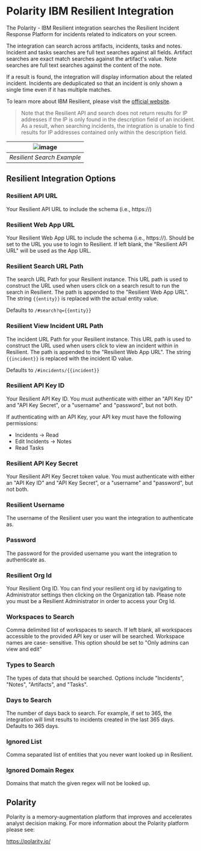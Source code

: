 # Polarity IBM Resilient Integration
The Polarity - IBM Resilient integration searches the Resilient Incident Response Platform for incidents related to indicators on your screen.  

The integration can search across artifacts, incidents, tasks and notes.  Incident and tasks searches are  full text searches against all fields.  Artifact searches are exact match searches against the artifact's value.  Note searches are full text searches against the content of the note.

If a result is found, the integration will display information about the related incident.  Incidents are deduplicated so that an incident is only shown a single time even if it has multiple matches.

To learn more about IBM Resilient, please visit the [official website](https://www.ibm.com/us-en/marketplace/resilient-incident-response-platform).

> Note that the Resilient API and search does not return results for IP addresses if the IP is only found in the description field of an incident.  As a result, when searching incidents, the integration is unable to find results for IP addresses contained only within the description field.

| ![image](./assets/overlay.gif) |
|---|
|*Resilient Search Example*|

## Resilient Integration Options

### Resilient API URL

Your Resilient API URL to include the schema (i.e., https://)

### Resilient Web App URL
Your Resilient Web App URL to include the schema (i.e., https://). Should be set to the URL you use to login to Resilient. If left blank, the "Resilient API URL" will be used as the App URL.

### Resilient Search URL Path
The search URL Path for your Resilient instance. This URL path is used to construct the URL used when users click on a search result to run the search in Resilient. The path is appended to the "Resilient Web App URL". The string `{{entity}}` is replaced with the actual entity value.

Defaults to `/#search?q={{entity}}`

### Resilient View Incident URL Path
The incident URL Path for your Resilient instance. This URL path is used to construct the URL used when users click to view an incident within in Resilient. The path is appended to the "Resilient Web App URL". The string `{{incident}}` is replaced with the incident ID value.

Defaults to `/#incidents/{{incident}}`

### Resilient API Key ID

Your Resilient API Key ID. You must authenticate with either an "API Key ID" and "API Key Secret", or a "username" and "password", but not both.

If authenticating with an API Key, your API key must have the following permissions:

* Incidents -> Read
* Edit Incidents -> Notes
* Read Tasks

### Resilient API Key Secret

Your Resilient API Key Secret token value. You must authenticate with either an "API Key ID" and "API Key Secret", or a "username" and "password", but not both.

### Resilient Username
The username of the Resilient user you want the integration to authenticate as.

### Password
The password for the provided username you want the integration to authenticate as.

### Resilient Org Id
Your Resilient Org ID. You can find your resilient org id by navigating to Administrator settings then clicking on the Organization tab. Please note you must be a Resilient Administrator in order to access your Org Id.

### Workspaces to Search
Comma delimited list of workspaces to search. If left blank, all workspaces accessible to the provided API key or user will be searched. Workspace names are case- sensitive. This option should be set to "Only admins can view and edit"

### Types to Search

The types of data that should be searched.  Options include "Incidents", "Notes", "Artifacts", and "Tasks".

### Days to Search

The number of days back to search. For example, if set to 365, the integration will limit results to incidents created in the last 365 days. Defaults to 365 days.

### Ignored List

Comma separated list of entities that you never want looked up in Resilient. 

### Ignored Domain Regex

Domains that match the given regex will not be looked up.

## Polarity

Polarity is a memory-augmentation platform that improves and accelerates analyst decision making.  For more information about the Polarity platform please see:

https://polarity.io/
